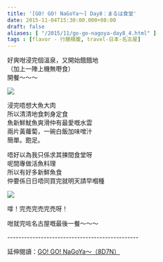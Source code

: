```yaml
---
title: '[GO! GO! NaGoYa～] Day8：まるは食堂'
date: 2015-11-04T15:30:00.000+08:00
draft: false
aliases: [ "/2015/11/go-go-nagoya-day8_4.html" ]
tags : [flavor - 行膳積腹, travel-日本-名古屋]
---
```


好爽咁浸完個溫泉，又開始餓餓地  
（加上一陣上機無嘢食）  
開餐～～～  

![](/images/nagoya8h.jpg)

浸完唔想大魚大肉  
所以清清地食刺身定食  
魚新鮮魷魚爽滑仲有最愛嘅水雲  
兩片黃蘿蔔，一碗白飯加味噌汁  
簡單。飽足。  
  
唔好以為我只係求其揀間食堂呀  
呢間專做活魚料理  
所以有好多新鮮魚食  
仲要係日日唔同買完就明天請早嗰種  

![](/images/nagoya8h1.jpg)

嗱！完売完売完売呀！  
  
咁就完咗名古屋嘅最後一餐～～～  
  
\-----------------------------------------------  
  
延伸閱讀：[GO! GO! NaGoYa～（8D7N）](https://hidie.net/nagoya8d7n/)
